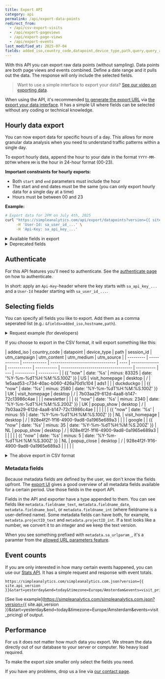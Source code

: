 ```yaml
---
title: Export API
category: api
permalink: /api/export-data-points
redirect_from:
  - /api/csv-export-visits
  - /api/export-pageviews
  - /api/export-page-views
  - /api/export-events
last_modified_at: 2025-07-04
fields: added_iso,country_code,datapoint,device_type,path,query,query_and_path,session_id,utm_source,utm_campaign,utm_content,utm_medium
---
```


With this API you can export raw data points (without sampling). Data points are both page views and events combined. Define a date range and it pulls out the data. The response will only include the selected fields.

> Want to use a simple interface to export your data? [See our video on exporting data](/export-data).

When using the API, it's recommended [to generate the export URL](/api/helpers#generate-export-url) via [the export your data interface](/export-data). It has a simple UI where fields can be selected without any coding or technical knowledge.

## Hourly data export

You can now export data for specific hours of a day. This allows for more granular data analysis when you need to understand traffic patterns within a single day.

To export hourly data, append the hour to your date in the format `YYYY-MM-DDTHH` where `HH` is the hour in 24-hour format (00-23).

**Important constraints for hourly exports:**

- Both `start` and `end` parameters must include the hour
- The start and end dates must be the same (you can only export hourly data for a single day at a time)
- Hours must be between 00 and 23

**Example:**

```bash
# Export data for 2PM on July 4th, 2025
curl "https://simpleanalytics.com/api/export/datapoints?version={{ site.api_version }}&format=csv&hostname=example.com&start=2025-07-04T14&end=2025-07-04T14&fields=added_iso,path" \
     -H 'User-Id: sa_user_id_...' \
     -H 'Api-Key: sa_api_key_...'
```

<details>
<summary>Available fields in export</summary>
<div markdown="1">

| Field               | Type    | Description                                                                                                                                                |
| ------------------- | ------- | ---------------------------------------------------------------------------------------------------------------------------------------------------------- |
| added_unix          | number  | The time of the page view in unix time format                                                                                                              |
| added_iso           | date    | The time of the page view in ISO8601 format                                                                                                                |
| hostname            | string  | The hostname of the website                                                                                                                                |
| hostname_original   | string  | When the hostname is overwritten, we store the original hostname                                                                                           |
| path                | string  | The path of the page view                                                                                                                                  |
| query               | string  | The query parameters of the URL                                                                                                                            |
| is_unique           | boolean | Is this page view unique                                                                                                                                   |
| is_robot            | boolean | Is page view visited by a robot or crawler                                                                                                                 |
| document_referrer   | string  | The [JavaScript `document.referrer`](https://developer.mozilla.org/en-US/docs/Web/API/Document/referrer) of the page                                       |
| utm_source          | string  | UTM source (specify via `ref=` or `utm_source` in your URL)                                                                                                |
| utm_medium          | string  | UTM medium (specify via `utm_medium` in your URL)                                                                                                          |
| utm_campaign        | string  | UTM campaign (specify via `utm_campaign` in your URL)                                                                                                      |
| utm_content         | string  | UTM content (specify via `utm_content` in your URL)                                                                                                        |
| utm_term            | string  | UTM term (specify via `utm_term` in your URL)                                                                                                              |
| scrolled_percentage | number  | How far did a visitor scroll on the page (in steps of 5%)                                                                                                  |
| duration_seconds    | number  | How many seconds did a visitor stay on this page (we stop the counter when a page is hidden)                                                               |
| viewport_width      | number  | Viewport width in pixels                                                                                                                                   |
| viewport_height     | number  | Viewport height in pixels                                                                                                                                  |
| screen_width        | number  | Screen width in pixels                                                                                                                                     |
| screen_height       | number  | Screen height in pixels                                                                                                                                    |
| user_agent          | string  | The [`navigator.userAgent`](https://developer.mozilla.org/en-US/docs/Web/API/NavigatorID/userAgent) of a browser (in case of a fake one we don't store it. |
| device_type         | string  | Either desktop, mobile, tablet, or tv.                                                                                                                     |
| country_code        | string  | 2 letter country code                                                                                                                                      |
| browser_name        | string  | Browser name                                                                                                                                               |
| browser_version     | string  | Browser version (do note this is a string)                                                                                                                 |
| os_name             | string  | OS name                                                                                                                                                    |
| os_version          | string  | OS version (do note this is a string)                                                                                                                      |
| lang_region         | string  | The region part of [navigator.language](https://developer.mozilla.org/en-US/docs/Web/API/NavigatorLanguage/language)                                       |
| lang_language       | string  | The language part of [navigator.language](https://developer.mozilla.org/en-US/docs/Web/API/NavigatorLanguage/language)                                     |
| uuid                | string  | A UUID v4 of the page view (this is not always unique)                                                                                                     |
| metadata.\*\*\*     | N/A     | Metadata are your own specified fields followed by a type (e.g. `project_text`)                                                                            |

Data like `scrolled_percentage` and `duration_seconds` is not always added because it depends on the browser features of the visitor. [Metadata](/metadata) is found in `metadata.***` fields. They will only be exported when specified by key (e.g.: `metadata.dark_mode_bool`).

</div>
</details>

<details>
<summary>Deprecated fields</summary>
<div markdown="1">

These fields are deprecated but we keep them for backward compatibility. It's recommended to not use it for new projects.

| Field               | Description                                                           |
| ------------------- | --------------------------------------------------------------------- |
| url                 | Please use hostname and path to get the full URL                      |
| referrer            | We replaced this with document_referrer                               |
| referrer_raw        | We replaced this with document_referrer                               |
| device_width_pixels | We replaced this with viewport_width                                  |
| device_width        | We replaced this with viewport_width                                  |
| source              | What is the source of this page view, mostly `js` from our JavaScript |

</div>
</details>

## Authenticate

For this API features you'll need to authenticate. See the [authenticate page](/api/authenticate) on how to authenticate.

In short: apply an `Api-Key`-header where the key starts with `sa_api_key_...` and a `User-Id` header starting with `sa_user_id_...`.

## Selecting fields

You can specify all fields you like to export. Add them as a comma seperated list (e.g.: `&fields=added_iso,hostname,path`).

<details>
<summary>Request example (for developers)</summary>
<div markdown="1">

To test if your API key works correctly you can replace the example values of this cURL example with your own.

```bash
# Export daily data
curl "https://simpleanalytics.com/api/export/datapoints?version={{ site.api_version }}&format=csv&hostname=simpleanalytics.com&start={{ "now" | date: '%s' | minus: 2592000 | date: '%Y-%m-%d' }}&end={{ "now" | date: '%Y-%m-%d' }}&robots=false&timezone=Europe%2FAmsterdam&fields=added_iso,path&type=pageviews" \
     -H 'User-Id: sa_user_id_00000000-0000-0000-0000-000000000000' \
     -H 'Api-Key: sa_api_key_xxxxxxxxxxxxxxxxxxxxxxxxxxxxxxxxxxxx' \
     -H 'Content-Type: text/csv'

# Export hourly data (for 3PM today in Amsterdam)
curl "https://simpleanalytics.com/api/export/datapoints?version={{ site.api_version }}&format=csv&hostname=simpleanalytics.com&start={{ "now" | date: '%Y-%m-%d' }}T15&end={{ "now" | date: '%Y-%m-%d' }}T15&robots=false&timezone=Europe%2FAmsterdam&fields=added_iso,path&type=pageviews" \
     -H 'User-Id: sa_user_id_00000000-0000-0000-0000-000000000000' \
     -H 'Api-Key: sa_api_key_xxxxxxxxxxxxxxxxxxxxxxxxxxxxxxxxxxxx' \
     -H 'Content-Type: text/csv'
```

</div>
</details>

If you choose to export in the CSV format, it will export something like this:

| added_iso | country_code | datapoint    | device_type                       | path | session_id     | utm_campaign | utm_content | utm_medium                           | utm_source |
| --------- | ------------ | ------------ | --------------------------------- | ---- | -------------- | ------------ | ----------- | ------------------------------------ | ---------- | --- | ---------- | ---------- |
| {{ "now"  | date: '%s'   | minus: 83325 | date: '%Y-%m-%dT%H:%M:%S.100Z' }} | US   | visit_homepage | desktop      | /           | 1e5aad53-c734-40ac-b060-426a70d1c104 | ads1       |     |            | duckduckgo |
| {{ "now"  | date: '%s'   | minus: 2580  | date: '%Y-%m-%dT%H:%M:%S.100Z' }} | UK   | visit_homepage | desktop      | /           | 7b03aa29-612d-4aa8-b147-72c13986c4ae |            |     | newsletter |            |
| {{ "now"  | date: '%s'   | minus: 2340  | date: '%Y-%m-%dT%H:%M:%S.200Z' }} | UK   | popup_show     | desktop      | /           | 7b03aa29-612d-4aa8-b147-72c13986c4ae |            |     |            |            |
| {{ "now"  | date: '%s'   | minus: 55    | date: '%Y-%m-%dT%H:%M:%S.100Z' }} | NL   | visit_homepage | desktop      | /           | 928e4f2f-1f16-4900-9ad8-0a1965e689a3 |            |     |            | google     |
| {{ "now"  | date: '%s'   | minus: 35    | date: '%Y-%m-%dT%H:%M:%S.200Z' }} | NL   | popup_show     | desktop      | /           | 928e4f2f-1f16-4900-9ad8-0a1965e689a3 |            |     |            |            |
| {{ "now"  | date: '%s'   | minus: 5     | date: '%Y-%m-%dT%H:%M:%S.300Z' }} | NL   | popup_close    | desktop      | /           | 928e4f2f-1f16-4900-9ad8-0a1965e689a3 |            |     |            |            |

<details class="csv">
<summary>The above export in CSV format</summary>
<div markdown="1">

```
added_iso,country_code,datapoint,device_type,path,session_id,utm_campaign,utm_content,utm_medium,utm_source
{{ "now" | date: '%s' | minus: 83325 | date: '%Y-%m-%dT%H:%M:%S.100Z' }},US,visit_homepage,desktop,/,1e5aad53-c734-40ac-b060-426a70d1c104,ads1,,,duckduckgo
{{ "now" | date: '%s' | minus: 2580 | date: '%Y-%m-%dT%H:%M:%S.100Z' }},UK,visit_homepage,desktop,/,7b03aa29-612d-4aa8-b147-72c13986c4ae,,,newsletter,
{{ "now" | date: '%s' | minus: 2340 | date: '%Y-%m-%dT%H:%M:%S.200Z' }},UK,popup_show,desktop,/,7b03aa29-612d-4aa8-b147-72c13986c4ae,,,,
{{ "now" | date: '%s' | minus: 55 | date: '%Y-%m-%dT%H:%M:%S.100Z' }},NL,visit_homepage,desktop,/,928e4f2f-1f16-4900-9ad8-0a1965e689a3,,,,google
{{ "now" | date: '%s' | minus: 35 | date: '%Y-%m-%dT%H:%M:%S.200Z' }},NL,popup_show,desktop,/,928e4f2f-1f16-4900-9ad8-0a1965e689a3,,,,
{{ "now" | date: '%s' | minus: 5 | date: '%Y-%m-%dT%H:%M:%S.300Z' }},NL,popup_close,desktop,/,928e4f2f-1f16-4900-9ad8-0a1965e689a3,,,,
```

</div>
</details>

### Metadata fields

Because metadata fields are defined by the user, we don't know the fields upfront. The [export UI](/api/helpers#generate-export-url) gives a good overview of all metadata fields available for a certain period. Use those fields in the export API.

Fields in the API and exporter have a type appended to them. You can see fields like `metadata.fieldname_text`, `metadata.fieldname_date`, `metadata.fieldname_bool`, or `metadata.fieldname_int` (where fieldname is a user-defined name). Some metadata fields can have both, for example, `metadata.projectID_text` and `metadata.projectID_int`. If a text looks like a number, we convert it to an integer and we keep the text version.

When you see something prefixed with `metadata.sa_urlparam_`, it's a paramter from the [allowed URL parameters feature](/allow-params).

## Event counts

If you are only interested in how many certain events happened, you can use our [Stats API](/api/stats#events). It has a simple request and response with event totals.

```
https://simpleanalytics.com/simpleanalytics.com.json?version={{ site.api_version }}&start=yesterday&end=today&timezone=Europe/Amsterdam&events=visit_pricing
```

[See live example](https://simpleanalytics.com/simpleanalytics.com.json?version={{ site.api_version }}&start=yesterday&end=today&timezone=Europe/Amsterdam&events=visit_pricing) of output.

## Performance

For us it does not matter how much data you export. We stream the data directly out of our database to your server or computer. No heavy load required.

To make the export size smaller only select the fields you need.

If you have any problems, drop us a line via [our contact page](https://simpleanalytics.com/contact).

<style>
  .content div.table-wrapper td {
    white-space: nowrap;
    font-feature-settings: "tnum";
    font-variant-numeric: tabular-nums;
  }

  /* Apply styling to first table */
  .content details div.table-wrapper:nth-of-type(1) td:nth-of-type(3) {
    white-space: inherit;
  }

  .content table td,
  .content table th {
    font-size: 14px;
  }

  details.csv pre.highlight {
    white-space: pre;
  }
</style>
